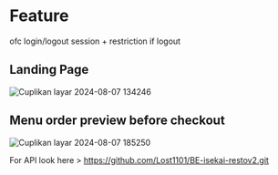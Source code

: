 # Feature

ofc login/logout session + restriction if logout

## Landing Page
![Cuplikan layar 2024-08-07 134246](https://github.com/user-attachments/assets/5440cc20-0983-4dd4-89b0-b69195db3e28)

## Menu order preview before checkout
![Cuplikan layar 2024-08-07 185250](https://github.com/user-attachments/assets/b223e954-2f33-4042-bc26-0baa6b0afea3)


For API look here > https://github.com/Lost1101/BE-isekai-restov2.git
